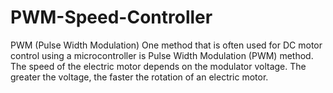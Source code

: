 # PWM-Speed-Controller

PWM (Pulse Width Modulation) One method that is often used for DC motor control using a microcontroller is Pulse Width Modulation (PWM) method. The speed of the electric motor depends on the modulator voltage. The greater the voltage, the faster the rotation of an electric motor.
